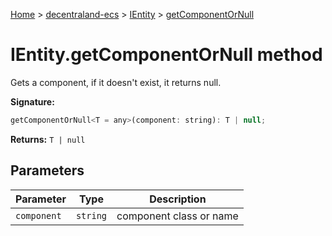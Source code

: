 [Home](./index) &gt; [decentraland-ecs](./decentraland-ecs.md) &gt; [IEntity](./decentraland-ecs.ientity.md) &gt; [getComponentOrNull](./decentraland-ecs.ientity.getcomponentornull.md)

# IEntity.getComponentOrNull method

Gets a component, if it doesn't exist, it returns null.

**Signature:**
```javascript
getComponentOrNull<T = any>(component: string): T | null;
```
**Returns:** `T | null`

## Parameters

|  Parameter | Type | Description |
|  --- | --- | --- |
|  `component` | `string` | component class or name |


